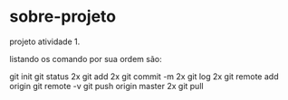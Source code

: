 # sobre-projeto
projeto atividade 1.

listando os comando por sua ordem são: 

git init
git status 2x
git add 2x
git commit -m 2x
git log  2x
git remote add origin
git remote -v
git push origin master 2x
git pull  
